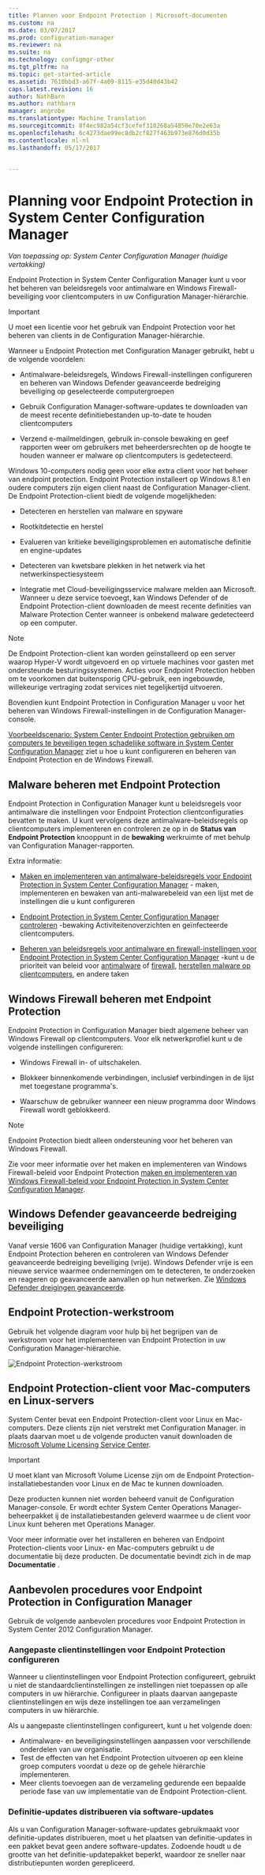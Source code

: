 ```yaml
---
title: Plannen voor Endpoint Protection | Microsoft-documenten
ms.custom: na
ms.date: 03/07/2017
ms.prod: configuration-manager
ms.reviewer: na
ms.suite: na
ms.technology: configmgr-other
ms.tgt_pltfrm: na
ms.topic: get-started-article
ms.assetid: 7610bbd3-a67f-4a09-8115-e35d40d43b42
caps.latest.revision: 16
author: NathBarn
ms.author: nathbarn
manager: angrobe
ms.translationtype: Machine Translation
ms.sourcegitcommit: 8f4ec982a54cf3cefef310268a54850e70e2e63a
ms.openlocfilehash: 6c4273dae99ec8db2cf827f463b973e876d0d35b
ms.contentlocale: nl-nl
ms.lasthandoff: 05/17/2017


---
```

# <a name="planning-for-endpoint-protection-in-system-center-configuration-manager"></a>Planning voor Endpoint Protection in System Center Configuration Manager

*Van toepassing op: System Center Configuration Manager (huidige vertakking)*


Endpoint Protection in System Center Configuration Manager kunt u voor het beheren van beleidsregels voor antimalware en Windows Firewall-beveiliging voor clientcomputers in uw Configuration Manager-hiërarchie.  

> [!IMPORTANT]  
>  U moet een licentie voor het gebruik van Endpoint Protection voor het beheren van clients in de Configuration Manager-hiërarchie.  

Wanneer u Endpoint Protection met Configuration Manager gebruikt, hebt u de volgende voordelen:  

-   Antimalware-beleidsregels, Windows Firewall-instellingen configureren en beheren van Windows Defender geavanceerde bedreiging beveiliging op geselecteerde computergroepen  

-   Gebruik Configuration Manager-software-updates te downloaden van de meest recente definitiebestanden up-to-date te houden clientcomputers  

-   Verzend e-mailmeldingen, gebruik in-console bewaking en geef rapporten weer om gebruikers met beheerdersrechten op de hoogte te houden wanneer er malware op clientcomputers is gedetecteerd.  

Windows 10-computers nodig geen voor elke extra client voor het beheer van endpoint protection. Endpoint Protection installeert op Windows 8.1 en oudere computers zijn eigen client naast de Configuration Manager-client. De Endpoint Protection-client biedt de volgende mogelijkheden:  

-   Detecteren en herstellen van malware en spyware  

-   Rootkitdetectie en herstel  

-   Evalueren van kritieke beveiligingsproblemen en automatische definitie en engine-updates  

-   Detecteren van kwetsbare plekken in het netwerk via het netwerkinspectiesysteem  

-   Integratie met Cloud-beveiligingsservice malware melden aan Microsoft. Wanneer u deze service toevoegt, kan Windows Defender of de Endpoint Protection-client downloaden de meest recente definities van Malware Protection Center wanneer is onbekend malware gedetecteerd op een computer.  

> [!NOTE]  
>  De Endpoint Protection-client kan worden geïnstalleerd op een server waarop Hyper-V wordt uitgevoerd en op virtuele machines voor gasten met ondersteunde besturingssystemen. Acties voor Endpoint Protection hebben om te voorkomen dat buitensporig CPU-gebruik, een ingebouwde, willekeurige vertraging zodat services niet tegelijkertijd uitvoeren.  

  Bovendien kunt Endpoint Protection in Configuration Manager u voor het beheren van Windows Firewall-instellingen in de Configuration Manager-console.  

 [Voorbeeldscenario: System Center Endpoint Protection gebruiken om computers te beveiligen tegen schadelijke software in System Center Configuration Manager](../deploy-use/scenarios-endpoint-protection.md) ziet u hoe u kunt configureren en beheren van Endpoint Protection en de Windows Firewall.  

## <a name="managing-malware-with-endpoint-protection"></a>Malware beheren met Endpoint Protection  

Endpoint Protection in Configuration Manager kunt u beleidsregels voor antimalware die instellingen voor Endpoint Protection clientconfiguraties bevatten te maken. U kunt vervolgens deze antimalware-beleidsregels op clientcomputers implementeren en controleren ze op in de **Status van Endpoint Protection** knooppunt in de **bewaking** werkruimte of met behulp van Configuration Manager-rapporten.  

 Extra informatie:  

-   [Maken en implementeren van antimalware-beleidsregels voor Endpoint Protection in System Center Configuration Manager](../deploy-use/endpoint-antimalware-policies.md) - maken, implementeren en bewaken van anti-malwarebeleid van een lijst met de instellingen die u kunt configureren  

-   [Endpoint Protection in System Center Configuration Manager controleren](../deploy-use/monitor-endpoint-protection.md) -bewaking Activiteitenoverzichten en geïnfecteerde clientcomputers.   

-   [Beheren van beleidsregels voor antimalware en firewall-instellingen voor Endpoint Protection in System Center Configuration Manager](../deploy-use/endpoint-antimalware-firewall.md) -kunt u de prioriteit van beleid voor [antimalware](../deploy-use/endpoint-antimalware-firewall.md#manage-antimalware-policies) of [firewall](../deploy-use/endpoint-antimalware-firewall.md#manage-windows-firewall-policies), [herstellen malware op clientcomputers](../deploy-use/endpoint-antimalware-firewall.md#remediate-detected-malware), en andere taken

## <a name="managing-windows-firewall-with-endpoint-protection"></a>Windows Firewall beheren met Endpoint Protection  
 Endpoint Protection in Configuration Manager biedt algemene beheer van Windows Firewall op clientcomputers. Voor elk netwerkprofiel kunt u de volgende instellingen configureren:  

-   Windows Firewall in- of uitschakelen.  

-   Blokkeer binnenkomende verbindingen, inclusief verbindingen in de lijst met toegestane programma's.  

-   Waarschuw de gebruiker wanneer een nieuw programma door Windows Firewall wordt geblokkeerd.  

> [!NOTE]  
>  Endpoint Protection biedt alleen ondersteuning voor het beheren van Windows Firewall.  

  Zie voor meer informatie over het maken en implementeren van Windows Firewall-beleid voor Endpoint Protection [maken en implementeren van Windows Firewall-beleid voor Endpoint Protection in System Center Configuration Manager](../deploy-use/create-windows-firewall-policies.md).  

## <a name="windows-defender-advanced-threat-protection"></a>Windows Defender geavanceerde bedreiging beveiliging

Vanaf versie 1606 van Configuration Manager (huidige vertakking), kunt Endpoint Protection beheren en controleren van Windows Defender geavanceerde bedreiging beveiliging (vrije). Windows Defender vrije is een nieuwe service waarmee ondernemingen om te detecteren, te onderzoeken en reageren op geavanceerde aanvallen op hun netwerken. Zie [Windows Defender dreigingen geavanceerde](../deploy-use/windows-defender-advanced-threat-protection.md).

## <a name="endpoint-protection-workflow"></a>Endpoint Protection-werkstroom  
 Gebruik het volgende diagram voor hulp bij het begrijpen van de werkstroom voor het implementeren van Endpoint Protection in uw Configuration Manager-hiërarchie.  

 ![Endpoint Protection-werkstroom](../media/Endpoint-Protection-Workflow.gif)

## <a name="endpoint-protection-client-for-mac-computers-and-linux-servers"></a>Endpoint Protection-client voor Mac-computers en Linux-servers  
 System Center bevat een Endpoint Protection-client voor Linux en Mac-computers. Deze clients zijn niet verstrekt met Configuration Manager. in plaats daarvan moet u de volgende producten vanuit downloaden de [Microsoft Volume Licensing Service Center](https://www.microsoft.com/licensing/servicecenter/default.aspx).  

> [!IMPORTANT]  
>  U moet klant van Microsoft Volume License zijn om de Endpoint Protection-installatiebestanden voor Linux en de Mac te kunnen downloaden.  

 Deze producten kunnen niet worden beheerd vanuit de Configuration Manager-console. Er wordt echter System Center Operations Manager-beheerpakket ij de installatiebestanden geleverd waarmee u de client voor Linux kunt beheren met Operations Manager.  

 Voor meer informatie over het installeren en beheren van Endpoint Protection-clients voor Linux- en Mac-computers gebruikt u de documentatie bij deze producten. De documentatie bevindt zich in de map **Documentatie** .

## <a name="best-practices-for-endpoint-protection-in-configuration-manager"></a>Aanbevolen procedures voor Endpoint Protection in Configuration Manager  
 Gebruik de volgende aanbevolen procedures voor Endpoint Protection in System Center 2012 Configuration Manager.  

### <a name="configure-custom-client-settings-for-endpoint-protection"></a>Aangepaste clientinstellingen voor Endpoint Protection configureren  
 Wanneer u clientinstellingen voor Endpoint Protection configureert, gebruikt u niet de standaardclientinstellingen ze instellingen niet toepassen op alle computers in uw hiërarchie. Configureer in plaats daarvan aangepaste clientinstellingen en wijs deze instellingen toe aan verzamelingen computers in uw hiërarchie.  

 Als u aangepaste clientinstellingen configureert, kunt u het volgende doen:  

-   Antimalware- en beveiligingsinstellingen aanpassen voor verschillende onderdelen van uw organisatie.  
-   Test de effecten van het Endpoint Protection uitvoeren op een kleine groep computers voordat u deze op de gehele hiërarchie implementeren.  
-   Meer clients toevoegen aan de verzameling gedurende een bepaalde periode fase van uw implementatie van de Endpoint Protection-client.  

### <a name="distributing-definition-updates-by-using-software-updates"></a>Definitie-updates distribueren via software-updates  
 Als u van Configuration Manager-software-updates gebruikmaakt voor definitie-updates distribueren, moet u het plaatsen van definitie-updates in een pakket bevat geen andere software-updates. Zodoende houdt u de grootte van het definitie-updatepakket beperkt, waardoor ze sneller naar distributiepunten worden gerepliceerd.

